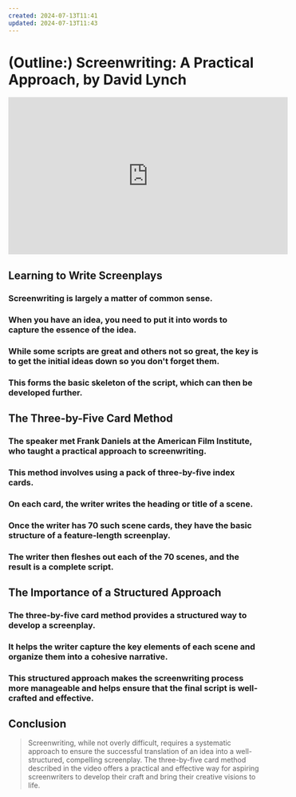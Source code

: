 ```yaml
---
created: 2024-07-13T11:41
updated: 2024-07-13T11:43
---
```


# (Outline:) Screenwriting: A Practical Approach, by David Lynch

<iframe width="560" height="315" src="https://www.youtube.com/embed/yngWNmouhP0?si=8yGy0rTMIkwGSmae" title="YouTube video player" frameborder="0" allow="accelerometer; autoplay; clipboard-write; encrypted-media; gyroscope; picture-in-picture; web-share" referrerpolicy="strict-origin-when-cross-origin" allowfullscreen></iframe>

## Learning to Write Screenplays

### Screenwriting is largely a matter of common sense.

### When you have an idea, you need to put it into words to capture the essence of the idea.

### While some scripts are great and others not so great, the key is to get the initial ideas down so you don't forget them.

### This forms the basic skeleton of the script, which can then be developed further.

## The Three-by-Five Card Method

### The speaker met Frank Daniels at the American Film Institute, who taught a practical approach to screenwriting.

### This method involves using a pack of three-by-five index cards.

### On each card, the writer writes the heading or title of a scene.

### Once the writer has 70 such scene cards, they have the basic structure of a feature-length screenplay.

### The writer then fleshes out each of the 70 scenes, and the result is a complete script.

## The Importance of a Structured Approach

### The three-by-five card method provides a structured way to develop a screenplay.

### It helps the writer capture the key elements of each scene and organize them into a cohesive narrative.

### This structured approach makes the screenwriting process more manageable and helps ensure that the final script is well-crafted and effective.

## Conclusion

> Screenwriting, while not overly difficult, requires a systematic approach to ensure the successful translation of an idea into a well-structured, compelling screenplay. The three-by-five card method described in the video offers a practical and effective way for aspiring screenwriters to develop their craft and bring their creative visions to life.

